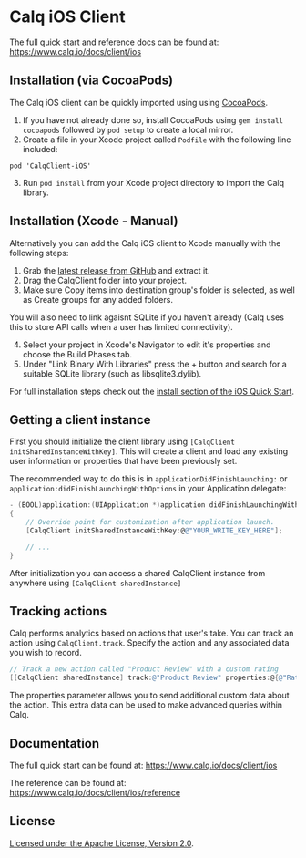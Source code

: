 Calq iOS Client
=================

The full quick start and reference docs can be found at: https://www.calq.io/docs/client/ios

Installation (via CocoaPods)
-----------------------

The Calq iOS client can be quickly imported using using [CocoaPods](http://cocoapods.org/).

1. If you have not already done so, install CocoaPods using `gem install cocoapods` followed by `pod setup` to create a local mirror.
2. Create a file in your Xcode project called `Podfile` with the following line included:
```
pod 'CalqClient-iOS'
```
3. Run `pod install` from your Xcode project directory to import the Calq library.

Installation (Xcode - Manual)
-----------------------------

Alternatively you can add the Calq iOS client to Xcode manually with the following steps:
 
1. Grab the [latest release from GitHub](https://github.com/Calq/Client-iOS/releases) and extract it.
2. Drag the CalqClient folder into your project.
3. Make sure Copy items into destination group's folder is selected, as well as Create groups for any added folders.

You will also need to link agaisnt SQLite if you haven't already (Calq uses this to store API calls when a user has limited connectivity).

4. Select your project in Xcode's Navigator to edit it's properties and choose the Build Phases tab.
5. Under "Link Binary With Libraries" press the + button and search for a suitable SQLite library (such as libsqlite3.dylib).

For full installation steps check out the [install section of the iOS Quick Start](https://www.calq.io/docs/client/ios).

Getting a client instance
-------------------------

First you should initialize the client library using `[CalqClient initSharedInstanceWithKey]`. This will create a client and load any existing user information or properties that have been previously set.

The recommended way to do this is in `applicationDidFinishLaunching:` or `application:didFinishLaunchingWithOptions` in your Application delegate:

```objective-c
- (BOOL)application:(UIApplication *)application didFinishLaunchingWithOptions:(NSDictionary *)launchOptions
{    
    // Override point for customization after application launch.
    [CalqClient initSharedInstanceWithKey:@@"YOUR_WRITE_KEY_HERE"];

    // ...
}
```

After initialization you can access a shared CalqClient instance from anywhere using `[CalqClient sharedInstance]`

Tracking actions
----------------

Calq performs analytics based on actions that user's take. You can track an action using `CalqClient.track`. Specify the action and any associated data you wish to record.

```objective-c
// Track a new action called "Product Review" with a custom rating
[[CalqClient sharedInstance] track:@"Product Review" properties:@{@"Rating": @9.0 }];
```

The properties parameter allows you to send additional custom data about the action. This extra data can be used to make advanced queries within Calq.

Documentation
-------------

The full quick start can be found at: https://www.calq.io/docs/client/ios

The reference can be found at:  https://www.calq.io/docs/client/ios/reference

License
--------

[Licensed under the Apache License, Version 2.0](http://www.apache.org/licenses/LICENSE-2.0).






